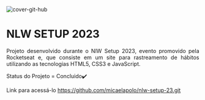 ![cover-git-hub](https://user-images.githubusercontent.com/122171475/214456704-4818c180-fbb3-41b0-96a0-4f2703ec5489.png)
# NLW SETUP 2023
<p align="justify">Projeto desenvolvido durante o NlW Setup 2023, evento promovido pela Rocketseat e, que consiste em um site para rastreamento de hábitos utilizando as tecnologias HTML5, CSS3 e JavaScript.</p>
<p>Status do Projeto = Concluido✔️</p>
<p>Link para acessá-lo <a href="https://github.com/micaelapolo/nlw-setup-23.git">https://github.com/micaelapolo/nlw-setup-23.git</p>

